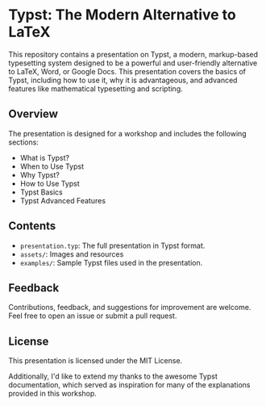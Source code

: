 # Typst: The Modern Alternative to LaTeX

This repository contains a presentation on Typst, a modern, markup-based typesetting system designed to be a powerful and user-friendly alternative to LaTeX, Word, or Google Docs.
This presentation covers the basics of Typst, including how to use it, why it is advantageous, and advanced features like mathematical typesetting and scripting.

## Overview

The presentation is designed for a workshop and includes the following sections:

- What is Typst?
- When to Use Typst
- Why Typst?
- How to Use Typst
- Typst Basics
- Typst Advanced Features

## Contents

- `presentation.typ`: The full presentation in Typst format.
- `assets/`: Images and resources
- `examples/`: Sample Typst files used in the presentation.

## Feedback

Contributions, feedback, and suggestions for improvement are welcome.
Feel free to open an issue or submit a pull request.

## License

This presentation is licensed under the MIT License.

Additionally, I'd like to extend my thanks to the awesome Typst documentation, which served as inspiration for many of the explanations provided in this workshop.
